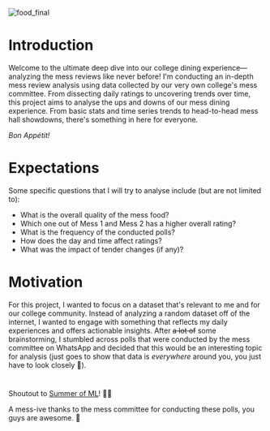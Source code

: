 ![food_final](https://github.com/user-attachments/assets/9ace2811-095b-4331-a039-1c60899272fb)
# Introduction
Welcome to the ultimate deep dive into our college dining experience— analyzing the mess reviews like never before! I'm conducting an in-depth mess review analysis using data collected by our very own college's mess committee. From dissecting daily ratings to uncovering trends over time, this project aims to analyse the ups and downs of our mess dining experience. From basic stats and time series trends to head-to-head mess hall showdowns, there's something in here for everyone. 

*Bon Appétit!*

# Expectations
Some specific questions that I will try to analyse include (but are not limited to):
- What is the overall quality of the mess food?
- Which one out of Mess 1 and Mess 2 has a higher overall rating?
- What is the frequency of the conducted polls?
- How does the day and time affect ratings?
- What was the impact of tender changes (if any)?

# Motivation
For this project, I wanted to focus on a dataset that's relevant to me and for our college community. Instead of analyzing a random dataset off of the internet, I wanted to engage with something that reflects my daily experiences and offers actionable insights. After ~~a lot of~~ some brainstorming, I stumbled across polls that were conducted by the mess committee on WhatsApp and decided that this would be an interesting topic for analysis (just goes to show that data is <em>everywhere</em> around you, you just have to look closely 🙂).

#
Shoutout to [Summer of ML](https://github.com/bsoc-bitbyte/Summer_of_ML)! 🙇‍♂️

A mess-ive thanks to the mess committee for conducting these polls, you guys are awesome. 💖
